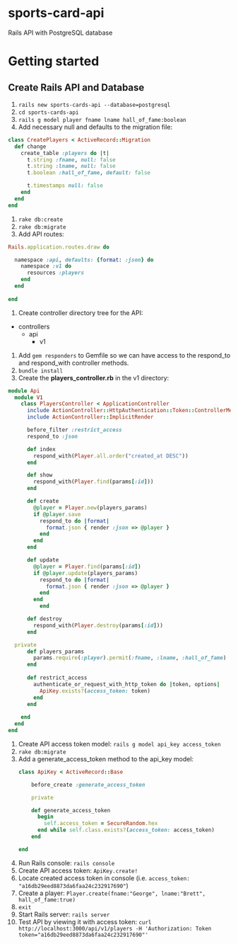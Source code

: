 # sports-card-api

Rails API with PostgreSQL database

# Getting started

## Create Rails API and Database
1. `rails new sports-cards-api --database=postgresql`
1. `cd sports-cards-api`
1. `rails g model player fname lname hall_of_fame:boolean`
1. Add necessary null and defaults to the migration file:
  ```ruby
  class CreatePlayers < ActiveRecord::Migration
    def change
      create_table :players do |t|
        t.string :fname, null: false
        t.string :lname, null: false
        t.boolean :hall_of_fame, default: false

        t.timestamps null: false
      end
    end
  end
  ```
1. `rake db:create`
1. `rake db:migrate`
1. Add API routes:
  ```ruby
  Rails.application.routes.draw do
  
    namespace :api, defaults: {format: :json} do
      namespace :v1 do
        resources :players
      end
    end
    
  end
  ```
1. Create controller directory tree for the API:
  * controllers
    * api
      * v1
1. Add `gem responders` to Gemfile so we can have access to the respond_to and respond_with controller methods.
1. `bundle install`
1. Create the **players_controller.rb** in the v1 directory:
  ```ruby
  module Api
    module V1
      class PlayersController < ApplicationController
	    include ActionController::HttpAuthentication::Token::ControllerMethods
      	include ActionController::ImplicitRender

      	before_filter :restrict_access
	    respond_to :json

	    def index
	      respond_with(Player.all.order("created_at DESC"))
	    end

	    def show
	      respond_with(Player.find(params[:id]))
	    end

	    def create
	      @player = Player.new(players_params)
	      if @player.save
	        respond_to do |format|
	          format.json { render :json => @player }
	        end
	      end
	    end

	    def update
	      @player = Player.find(params[:id])
	      if @player.update(players_params)
	        respond_to do |format|
	          format.json { render :json => @player }
	        end
	      end
            end

	    def destroy
	      respond_with(Player.destroy(params[:id]))
	    end

	private
	    def players_params
	      params.require(:player).permit(:fname, :lname, :hall_of_fame)
	    end
	
	    def restrict_access
	      authenticate_or_request_with_http_token do |token, options|
  	        ApiKey.exists?(access_token: token)
	      end
  	    end
      	
      end
    end
  end
  ```
1. Create API access token model: `rails g model api_key access_token`
1. `rake db:migrate`
1. Add a generate_access_token method to the api_key model:
	```ruby
	class ApiKey < ActiveRecord::Base

		before_create :generate_access_token

		private

		def generate_access_token
		  begin
		    self.access_token = SecureRandom.hex
		  end while self.class.exists?(access_token: access_token)
		end
	
	end
	```
1. Run Rails console: `rails console`
1. Create API access token: `ApiKey.create!`
1. Locate created access token in console (i.e. `access_token: "a16db29eed8873da6faa24c232917690"`)
1. Create a player: `Player.create(fname:"George", lname:"Brett", hall_of_fame:true)`
1. `exit`
1. Start Rails server: `rails server`
1. Test API by viewing it with access token:
	`curl http://localhost:3000/api/v1/players -H 'Authorization: Token token="a16db29eed8873da6faa24c232917690"'`

